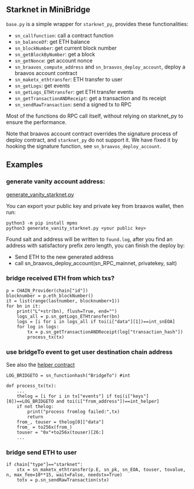 ## Starknet in MiniBridge

`base.py` is a simple wrapper for `starknet_py`, provides these functionalities:

- `sn_callfunction`: call a contract function
- `sn_balanceOf`: get ETH balance
- `sn_blockNumber`: get current block number
- `sn_getBlockByNumber`: get a block
- `sn_getNonce`: get account nonce
- `sn_braavos_compute_address` and `sn_braavos_deploy_account`, deploy a braavos account contract
- `sn_maketx_ethtransfer`: ETH transfer to user
- `sn_getLogs`: get events
- `sn_getLogs_ETHtransfer`: get ETH transfer events
- `sn_getTransactionANDReceipt`: get a transaction and its receipt
- `sn_sendRawTransaction`: send a signed tx to RPC

Most of the functions do RPC call itself, without relying on starknet_py to ensure the performance.

Note that braavos account contract overrides the signature process of deploy contract, and `starknet_py` do not support it. We have fixed it by hooking the signature function, see `sn_braavos_deploy_account`.

## Examples

### generate vanity account address:

[generate_vanity_starknet.py](generate_vanity_starknet.py)

You can export your public key and private key from braavos wallet, then run:

```
python3 -m pip install mpms
python3 generate_vanity_starknet.py <your public key>
```

Found salt and address will be written to `found.log`, after you find an address with satisfactory prefix zero length, you can finish the deploy by:

- Send ETH to the new generated address
- call sn_braavos_deploy_account(sn_RPC_mainnet, privatekey, salt)

### bridge received ETH from which txs?

```
p = CHAIN_Provider(chain["id"])
blocknumber = p.eth_blockNumber()
it = list(range(lastnumber, blocknumber+1))
for bn in it:
    print("L"+str(bn), flush=True, end="")
    logs_all = p.sn_getLogs_ETHtransfer(bn)
    logs = [i for i in logs_all if toi(i["data"][1])==int_snEOA]
    for log in logs:
        tx = p.sn_getTransactionANDReceipt(log["transaction_hash"])
        process_tx(tx)
```

### use bridgeTo event to get user destination chain address

See also the [helper contract](../contracts/starknet_helper)

```
LOG_BRIDGETO = sn_functionhash("BridgeTo") #int

def process_tx(tx):
    ...
    thelog = [i for i in tx["events"] if toi(i["keys"][0])==LOG_BRIDGETO and toi(i["from_address"])==int_helper]
    if not thelog:
        print("process fromlog failed:",tx)
        return
    from_, touser = thelog[0]["data"]
    from_ = to256x(from_)
    touser = "0x"+to256x(touser)[26:]
    ...
```

### bridge send ETH to user

```
if chain["type"]=="starknet":
    stx = sn_maketx_ethtransfer(p.E, sn_pk, sn_EOA, touser, tovalue, n, max_fee=10**15, wait=False, needstx=True)
    totx = p.sn_sendRawTransaction(stx)
```
